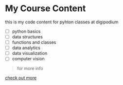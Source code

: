# My Course Content
this is my code content for pyhton classes at digipodium 
- [ ] python basics
- [ ] data structures
- [ ] functions and classes
- [ ] data analytics
- [ ] data visualization
- [ ] computer vision
 >for more info 
 


 [check out more](https://google.com)
